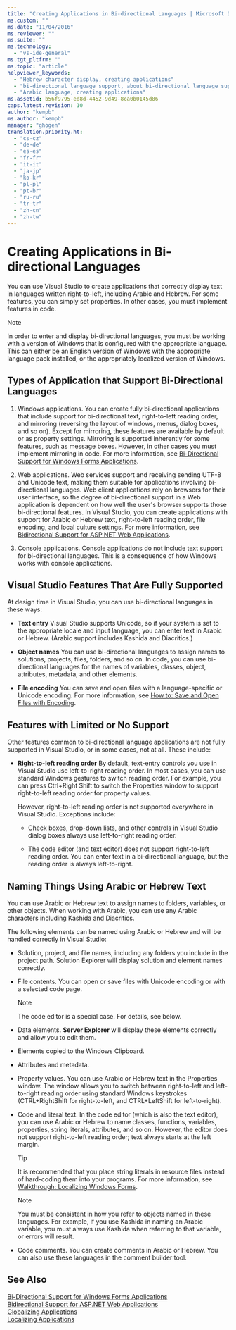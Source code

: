 ```yaml
---
title: "Creating Applications in Bi-directional Languages | Microsoft Docs"
ms.custom: ""
ms.date: "11/04/2016"
ms.reviewer: ""
ms.suite: ""
ms.technology: 
  - "vs-ide-general"
ms.tgt_pltfrm: ""
ms.topic: "article"
helpviewer_keywords: 
  - "Hebrew character display, creating applications"
  - "bi-directional language support, about bi-directional language support"
  - "Arabic language, creating applications"
ms.assetid: b56f9795-ed8d-4452-9d49-8ca0b0145d86
caps.latest.revision: 10
author: "kempb"
ms.author: "kempb"
manager: "ghogen"
translation.priority.ht: 
  - "cs-cz"
  - "de-de"
  - "es-es"
  - "fr-fr"
  - "it-it"
  - "ja-jp"
  - "ko-kr"
  - "pl-pl"
  - "pt-br"
  - "ru-ru"
  - "tr-tr"
  - "zh-cn"
  - "zh-tw"
---
```

# Creating Applications in Bi-directional Languages
You can use Visual Studio to create applications that correctly display text in languages written right-to-left, including Arabic and Hebrew. For some features, you can simply set properties. In other cases, you must implement features in code.  
  
> [!NOTE]
>  In order to enter and display bi-directional languages, you must be working with a version of Windows that is configured with the appropriate language. This can either be an English version of Windows with the appropriate language pack installed, or the appropriately localized version of Windows.  
  
## Types of Application that Support Bi-Directional Languages  
  
1.  Windows applications. You can create fully bi-directional applications that include support for bi-directional text, right-to-left reading order, and mirroring (reversing the layout of windows, menus, dialog boxes, and so on). Except for mirroring, these features are available by default or as property settings. Mirroring is supported inherently for some features, such as message boxes. However, in other cases you must implement mirroring in code. For more information, see [Bi-Directional Support for Windows Forms Applications](../Topic/Bi-Directional%20Support%20for%20Windows%20Forms%20Applications.md).  
  
2.  Web applications. Web services support and receiving sending UTF-8 and Unicode text, making them suitable for applications involving bi-directional languages. Web client applications rely on browsers for their user interface, so the degree of bi-directional support in a Web application is dependent on how well the user's browser supports those bi-directional features. In Visual Studio, you can create applications with support for Arabic or Hebrew text, right-to-left reading order, file encoding, and local culture settings. For more information, see [Bidirectional Support for ASP.NET Web Applications](../Topic/Bidirectional%20Support%20for%20ASP.NET%20Web%20Applications.md).  
  
3.  Console applications. Console applications do not include text support for bi-directional languages. This is a consequence of how Windows works with console applications.  
  
## Visual Studio Features That Are Fully Supported  
 At design time in Visual Studio, you can use bi-directional languages in these ways:  
  
-   **Text entry** Visual Studio supports Unicode, so if your system is set to the appropriate locale and input language, you can enter text in Arabic or Hebrew. (Arabic support includes Kashida and Diacritics.)  
  
-   **Object names** You can use bi-directional languages to assign names to solutions, projects, files, folders, and so on. In code, you can use bi-directional languages for the names of variables, classes, object, attributes, metadata, and other elements.  
  
-   **File encoding** You can save and open files with a language-specific or Unicode encoding. For more information, see [How to: Save and Open Files with Encoding](../ide/how-to-save-and-open-files-with-encoding.md).  
  
## Features with Limited or No Support  
 Other features common to bi-directional language applications are not fully supported in Visual Studio, or in some cases, not at all. These include:  
  
-   **Right-to-left reading order** By default, text-entry controls you use in Visual Studio use left-to-right reading order. In most cases, you can use standard Windows gestures to switch reading order. For example, you can press Ctrl+Right Shift to switch the Properties window to support right-to-left reading order for property values.  
  
     However, right-to-left reading order is not supported everywhere in Visual Studio. Exceptions include:  
  
    -   Check boxes, drop-down lists, and other controls in Visual Studio dialog boxes always use left-to-right reading order.  
  
    -   The code editor (and text editor) does not support right-to-left reading order. You can enter text in a bi-directional language, but the reading order is always left-to-right.  
  
## Naming Things Using Arabic or Hebrew Text  
 You can use Arabic or Hebrew text to assign names to folders, variables, or other objects. When working with Arabic, you can use any Arabic characters including Kashida and Diacritics.  
  
 The following elements can be named using Arabic or Hebrew and will be handled correctly in Visual Studio:  
  
-   Solution, project, and file names, including any folders you include in the project path. Solution Explorer will display solution and element names correctly.  
  
-   File contents. You can open or save files with Unicode encoding or with a selected code page.  
  
    > [!NOTE]
    >  The code editor is a special case. For details, see below.  
  
-   Data elements. **Server Explorer** will display these elements correctly and allow you to edit them.  
  
-   Elements copied to the Windows Clipboard.  
  
-   Attributes and metadata.  
  
-   Property values. You can use Arabic or Hebrew text in the Properties window. The window allows you to switch between right-to-left and left-to-right reading order using standard Windows keystrokes (CTRL+RightShift for right-to-left, and CTRL+LeftShift for left-to-right).  
  
-   Code and literal text. In the code editor (which is also the text editor), you can use Arabic or Hebrew to name classes, functions, variables, properties, string literals, attributes, and so on. However, the editor does not support right-to-left reading order; text always starts at the left margin.  
  
    > [!TIP]
    >  It is recommended that you place string literals in resource files instead of hard-coding them into your programs. For more information, see [Walkthrough: Localizing Windows Forms](http://msdn.microsoft.com/en-us/9a96220d-a19b-4de0-9f48-01e5d82679e5).  
  
    > [!NOTE]
    >  You must be consistent in how you refer to objects named in these languages. For example, if you use Kashida in naming an Arabic variable, you must always use Kashida when referring to that variable, or errors will result.  
  
-   Code comments. You can create comments in Arabic or Hebrew. You can also use these languages in the comment builder tool.  
  
## See Also  
 [Bi-Directional Support for Windows Forms Applications](../Topic/Bi-Directional%20Support%20for%20Windows%20Forms%20Applications.md)   
 [Bidirectional Support for ASP.NET Web Applications](../Topic/Bidirectional%20Support%20for%20ASP.NET%20Web%20Applications.md)   
 [Globalizing Applications](../ide/globalizing-applications.md)   
 [Localizing Applications](../ide/localizing-applications.md)